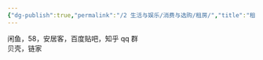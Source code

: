 ```yaml
---
{"dg-publish":true,"permalink":"/2 生活与娱乐/消费与选购/租房/","title":"租房"}
---
```



闲鱼，58，安居客，百度贴吧，知乎 qq 群  
贝壳，链家